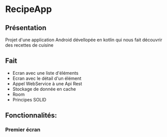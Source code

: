 # RecipeApp

**Présentation**
--
Projet d'une application Android dévellopée en kotlin qui nous fait découvrir des recettes de cuisine

**Fait**
--
- Ecran avec une liste d'éléments
- Ecran avec le détail d'un élément
- Appel WebService à une Api Rest
- Stockage de donnée en cache
- Room
- Principes SOLID

## Fonctionnalités: 

### Premier écran 
